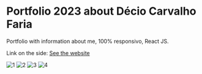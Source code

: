# Portfolio 2023 about Décio Carvalho Faria
Portfolio with information about me, 100% responsivo, React JS.

Link on the side: <a href="https://portfolio2023-puce.vercel.app/">See the website</a>

![1](https://user-images.githubusercontent.com/104839239/233059013-6b699e36-351f-4c1f-816e-5348f9c1604b.png)
![2](https://user-images.githubusercontent.com/104839239/233059021-0341fb8f-77d7-49d3-b069-a0023f75cd9f.png)
![3](https://user-images.githubusercontent.com/104839239/233059038-076a9a67-d06f-4426-bfd5-0b8c0ffe54ff.png)
![4](https://user-images.githubusercontent.com/104839239/233059049-b9cfcf9e-ed9b-415b-b82b-b44e84341d33.png)
